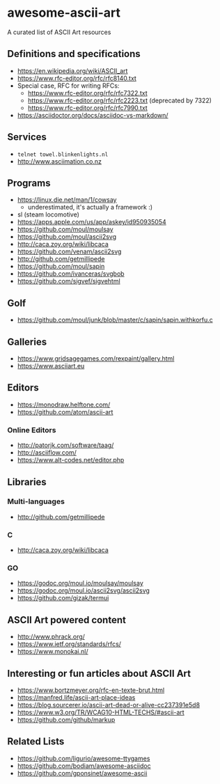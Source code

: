 # awesome-ascii-art

A curated list of ASCII Art resources

## Definitions and specifications

* https://en.wikipedia.org/wiki/ASCII_art
* https://www.rfc-editor.org/rfc/rfc8140.txt
* Special case, RFC for writing RFCs:
  * https://www.rfc-editor.org/rfc/rfc7322.txt
  * https://www.rfc-editor.org/rfc/rfc2223.txt (deprecated by 7322)
  * https://www.rfc-editor.org/rfc/rfc7990.txt
* https://asciidoctor.org/docs/asciidoc-vs-markdown/

## Services

* `telnet towel.blinkenlights.nl`
* http://www.asciimation.co.nz

## Programs

* https://linux.die.net/man/1/cowsay
  * underestimated, it's actually a framework :)
* sl (steam locomotive)
* https://apps.apple.com/us/app/askey/id950935054
* https://github.com/moul/moulsay
* https://github.com/moul/ascii2svg
* http://caca.zoy.org/wiki/libcaca
* https://github.com/venam/ascii2svg
* http://github.com/getmillipede
* https://github.com/moul/sapin
* https://github.com/ivanceras/svgbob
* https://github.com/sigvef/sigvehtml

## Golf

* https://github.com/moul/junk/blob/master/c/sapin/sapin.withkorfu.c

## Galleries

* https://www.gridsagegames.com/rexpaint/gallery.html
* https://www.asciiart.eu

## Editors

* https://monodraw.helftone.com/
* https://github.com/atom/ascii-art

### Online Editors

* http://patorjk.com/software/taag/
* http://asciiflow.com/
* https://www.alt-codes.net/editor.php

## Libraries

### Multi-languages

* http://github.com/getmillipede

### C

* http://caca.zoy.org/wiki/libcaca

### GO

* https://godoc.org/moul.io/moulsay/moulsay
* https://godoc.org/moul.io/ascii2svg/ascii2svg
* https://github.com/gizak/termui

## ASCII Art powered content

* http://www.phrack.org/
* https://www.ietf.org/standards/rfcs/
* https://www.monokai.nl/

## Interesting or fun articles about ASCII Art

* https://www.bortzmeyer.org/rfc-en-texte-brut.html
* https://manfred.life/ascii-art-place-ideas
* https://blog.sourcerer.io/ascii-art-dead-or-alive-cc237391e5d8
* https://www.w3.org/TR/WCAG10-HTML-TECHS/#ascii-art
* https://github.com/github/markup

## Related Lists

* https://github.com/ligurio/awesome-ttygames
* https://github.com/bodiam/awesome-asciidoc
* https://github.com/gponsinet/awesome-ascii
